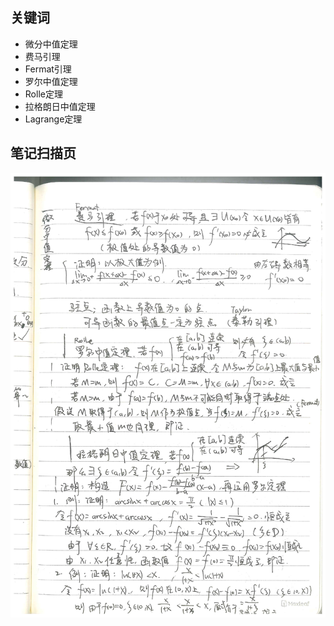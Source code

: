 ## 关键词
- 微分中值定理
- 费马引理
- Fermat引理
- 罗尔中值定理
- Rolle定理
- 拉格朗日中值定理
- Lagrange定理

## 笔记扫描页
![第13页](./images/page_13.png)
